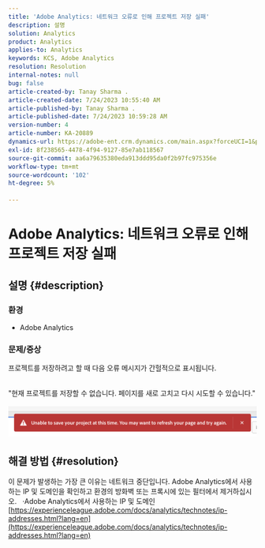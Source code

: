 ```yaml
---
title: 'Adobe Analytics: 네트워크 오류로 인해 프로젝트 저장 실패'
description: 설명
solution: Analytics
product: Analytics
applies-to: Analytics
keywords: KCS, Adobe Analytics
resolution: Resolution
internal-notes: null
bug: false
article-created-by: Tanay Sharma .
article-created-date: 7/24/2023 10:55:40 AM
article-published-by: Tanay Sharma .
article-published-date: 7/24/2023 10:59:28 AM
version-number: 4
article-number: KA-20889
dynamics-url: https://adobe-ent.crm.dynamics.com/main.aspx?forceUCI=1&pagetype=entityrecord&etn=knowledgearticle&id=96e8609b-102a-ee11-bdf4-6045bd006239
exl-id: 8f238565-4478-4f94-9127-85e7ab118567
source-git-commit: aa6a79635380eda913ddd95da0f2b97fc975356e
workflow-type: tm+mt
source-wordcount: '102'
ht-degree: 5%

---
```


# Adobe Analytics: 네트워크 오류로 인해 프로젝트 저장 실패

## 설명 {#description}


### 환경

- Adobe Analytics


### 문제/증상

프로젝트를 저장하려고 할 때 다음 오류 메시지가 간헐적으로 표시됩니다.

<br>&quot;현재 프로젝트를 저장할 수 없습니다. 페이지를 새로 고치고 다시 시도할 수 있습니다.&quot;<br><br>![](assets/___97e8609b-102a-ee11-bdf4-6045bd006239___.png)

## 해결 방법 {#resolution}


이 문제가 발생하는 가장 큰 이유는 네트워크 중단입니다. Adobe Analytics에서 사용하는 IP 및 도메인을 확인하고 환경의 방화벽 또는 프록시에 있는 필터에서 제거하십시오.
 
·Adobe Analytics에서 사용하는 IP 및 도메인
[https://experienceleague.adobe.com/docs/analytics/technotes/ip-addresses.html?lang=en](https://experienceleague.adobe.com/docs/analytics/technotes/ip-addresses.html?lang=en)
